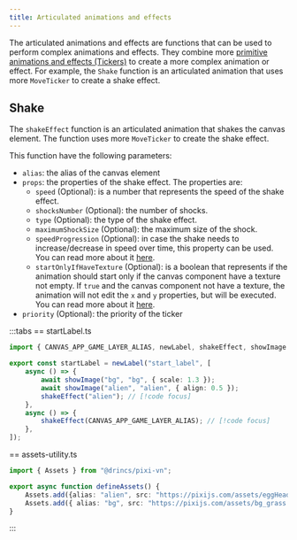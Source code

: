 ```yaml
---
title: Articulated animations and effects
---
```


The articulated animations and effects are functions that can be used to perform complex animations and effects. They combine more [primitive animations and effects (Tickers)](/start/canvas-tickers) to create a more complex animation or effect. For example, the `Shake` function is an articulated animation that uses more `MoveTicker` to create a shake effect.

## Shake

The `shakeEffect` function is an articulated animation that shakes the canvas element. The function uses more `MoveTicker` to create the shake effect.

This function have the following parameters:

* `alias`: the alias of the canvas element
* `props`: the properties of the shake effect. The properties are:
  * `speed` (Optional): is a number that represents the speed of the shake effect.
  * `shocksNumber` (Optional): the number of shocks.
  * `type` (Optional): the type of the shake effect.
  * `maximumShockSize` (Optional): the maximum size of the shock.
  * `speedProgression` (Optional): in case the shake needs to increase/decrease in speed over time, this property can be used. You can read more about it [here](/start/canvas-tickers.md#speed-progression-property).
  * `startOnlyIfHaveTexture` (Optional): is a boolean that represents if the animation should start only if the canvas component have a texture not empty. If `true` and the canvas component not have a texture, the animation will not edit the `x` and `y` properties, but will be executed. You can read more about it [here](/start/canvas-tickers.md#start-only-if-have-texture-property).
* `priority` (Optional): the priority of the ticker

:::tabs
== startLabel.ts

```ts
import { CANVAS_APP_GAME_LAYER_ALIAS, newLabel, shakeEffect, showImage } from "@drincs/pixi-vn";

export const startLabel = newLabel("start_label", [
    async () => {
        await showImage("bg", "bg", { scale: 1.3 });
        await showImage("alien", "alien", { align: 0.5 });
        shakeEffect("alien"); // [!code focus]
    },
    async () => {
        shakeEffect(CANVAS_APP_GAME_LAYER_ALIAS); // [!code focus]
    },
]);
```

== assets-utility.ts

```ts
import { Assets } from "@drincs/pixi-vn";

export async function defineAssets() {
    Assets.add({alias: "alien", src: "https://pixijs.com/assets/eggHead.png" });
    Assets.add({ alias: "bg", src: "https://pixijs.com/assets/bg_grass.jpg" });
}
```

:::

<sandbox
  template="q2nhhq"
  entry="/src/labels/startLabel.ts,/src/utils/assets-utility.ts"
/>
